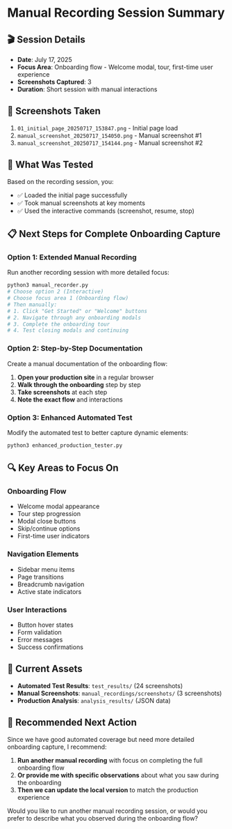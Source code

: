 # Manual Recording Session Summary

## 🎬 Session Details
- **Date**: July 17, 2025
- **Focus Area**: Onboarding flow - Welcome modal, tour, first-time user experience
- **Screenshots Captured**: 3
- **Duration**: Short session with manual interactions

## 📸 Screenshots Taken
1. `01_initial_page_20250717_153847.png` - Initial page load
2. `manual_screenshot_20250717_154050.png` - Manual screenshot #1
3. `manual_screenshot_20250717_154144.png` - Manual screenshot #2

## 🎯 What Was Tested
Based on the recording session, you:
- ✅ Loaded the initial page successfully
- ✅ Took manual screenshots at key moments
- ✅ Used the interactive commands (screenshot, resume, stop)

## 📋 Next Steps for Complete Onboarding Capture

### Option 1: Extended Manual Recording
Run another recording session with more detailed focus:

```bash
python3 manual_recorder.py
# Choose option 2 (Interactive)
# Choose focus area 1 (Onboarding flow)
# Then manually:
# 1. Click "Get Started" or "Welcome" buttons
# 2. Navigate through any onboarding modals
# 3. Complete the onboarding tour
# 4. Test closing modals and continuing
```

### Option 2: Step-by-Step Documentation
Create a manual documentation of the onboarding flow:

1. **Open your production site** in a regular browser
2. **Walk through the onboarding** step by step
3. **Take screenshots** at each step
4. **Note the exact flow** and interactions

### Option 3: Enhanced Automated Test
Modify the automated test to better capture dynamic elements:

```bash
python3 enhanced_production_tester.py
```

## 🔍 Key Areas to Focus On

### Onboarding Flow
- Welcome modal appearance
- Tour step progression
- Modal close buttons
- Skip/continue options
- First-time user indicators

### Navigation Elements
- Sidebar menu items
- Page transitions
- Breadcrumb navigation
- Active state indicators

### User Interactions
- Button hover states
- Form validation
- Error messages
- Success confirmations

## 📁 Current Assets
- **Automated Test Results**: `test_results/` (24 screenshots)
- **Manual Screenshots**: `manual_recordings/screenshots/` (3 screenshots)
- **Production Analysis**: `analysis_results/` (JSON data)

## 🎯 Recommended Next Action
Since we have good automated coverage but need more detailed onboarding capture, I recommend:

1. **Run another manual recording** with focus on completing the full onboarding flow
2. **Or provide me with specific observations** about what you saw during the onboarding
3. **Then we can update the local version** to match the production experience

Would you like to run another manual recording session, or would you prefer to describe what you observed during the onboarding flow? 
